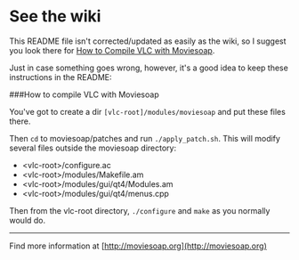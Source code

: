 See the wiki
======

This README file isn't corrected/updated as easily as the wiki, so I suggest you look there for [How to Compile VLC with Moviesoap](https://github.com/Vaselinessa/moviesoap/wiki/How-to-Compile).

Just in case something goes wrong, however, it's a good idea to keep these instructions in the README:

###How to compile VLC with Moviesoap

You've got to create a dir `[vlc-root]/modules/moviesoap` and put these files there.

Then `cd` to moviesoap/patches and run `./apply_patch.sh`. This will modify several files outside the moviesoap directory:
* &lt;vlc-root&gt;/configure.ac
* &lt;vlc-root&gt;/modules/Makefile.am
* &lt;vlc-root&gt;/modules/gui/qt4/Modules.am
* &lt;vlc-root&gt;/modules/gui/qt4/menus.cpp

Then from the vlc-root directory, `./configure` and `make` as you normally would do.

----
Find more information at [http://moviesoap.org](http://moviesoap.org)